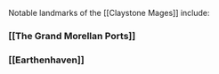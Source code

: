 Notable landmarks of the [[Claystone Mages]] include:
### [[The Grand Morellan Ports]]

### [[Earthenhaven]]
